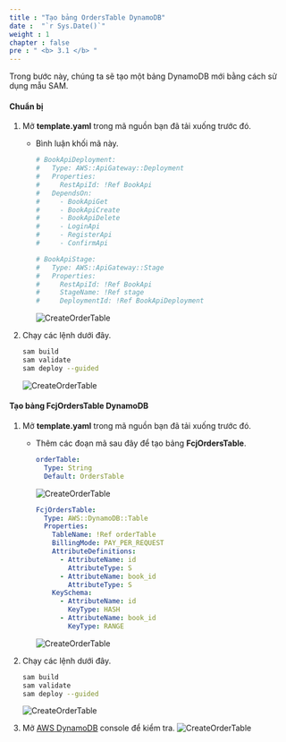 ```yaml
---
title : "Tạo bảng OrdersTable DynamoDB"
date :  "`r Sys.Date()`" 
weight : 1
chapter : false
pre : " <b> 3.1 </b> "
---
```

Trong bước này, chúng ta sẽ tạo một bảng DynamoDB mới bằng cách sử dụng mẫu SAM.

#### Chuẩn bị

1. Mở **template.yaml** trong mã nguồn bạn đã tải xuống trước đó.
    - Bình luận khối mã này.

      ```yaml
      # BookApiDeployment:
      #   Type: AWS::ApiGateway::Deployment
      #   Properties:
      #     RestApiId: !Ref BookApi
      #   DependsOn:
      #     - BookApiGet
      #     - BookApiCreate
      #     - BookApiDelete
      #     - LoginApi
      #     - RegisterApi
      #     - ConfirmApi

      # BookApiStage:
      #   Type: AWS::ApiGateway::Stage
      #   Properties:
      #     RestApiId: !Ref BookApi
      #     StageName: !Ref stage
      #     DeploymentId: !Ref BookApiDeployment
      ```

      ![CreateOrderTable](/images/temp/1/33.png?width=90pc)

2. Chạy các lệnh dưới đây.

    ```bash
    sam build
    sam validate
    sam deploy --guided
    ```

    ![CreateOrderTable](/images/temp/1/35.png?width=90pc)

#### Tạo bảng FcjOrdersTable DynamoDB

1. Mở **template.yaml** trong mã nguồn bạn đã tải xuống trước đó.
    - Thêm các đoạn mã sau đây để tạo bảng **FcjOrdersTable**.

      ```yaml
      orderTable:
        Type: String
        Default: OrdersTable
      ```

      ![CreateOrderTable](/images/temp/1/27.png?width=90pc)

      ```yaml
      FcjOrdersTable:
        Type: AWS::DynamoDB::Table
        Properties:
          TableName: !Ref orderTable
          BillingMode: PAY_PER_REQUEST
          AttributeDefinitions:
            - AttributeName: id
              AttributeType: S
            - AttributeName: book_id
              AttributeType: S
          KeySchema:
            - AttributeName: id
              KeyType: HASH
            - AttributeName: book_id
              KeyType: RANGE
      ```

      ![CreateOrderTable](/images/temp/1/28.png?width=90pc)

2. Chạy các lệnh dưới đây.

    ```bash
    sam build
    sam validate
    sam deploy --guided
    ```

    ![CreateOrderTable](/images/temp/1/29.png?width=90pc)

3. Mở [AWS DynamoDB](https://us-east-1.console.aws.amazon.com/dynamodbv2/home?region=us-east-1#tables) console để kiểm tra.
    ![CreateOrderTable](/images/temp/1/30.png?width=90pc)

